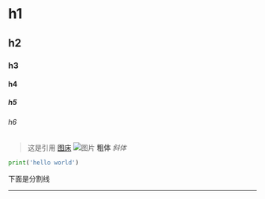 # h1
## h2
### h3
#### h4
##### h5
###### h6
>这是引用
[图床](https://sm.ms/)
![图片](https://i.loli.net/2018/02/01/5a71f828945fa.png)
**粗体**
*斜体*
```python
print('hello world')
```
下面是分割线
***
